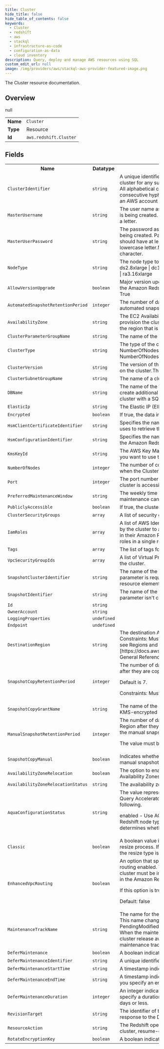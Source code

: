 ```yaml
---
title: Cluster
hide_title: false
hide_table_of_contents: false
keywords:
  - Cluster
  - redshift
  - aws
  - stackql
  - infrastructure-as-code
  - configuration-as-data
  - cloud inventory
description: Query, deploy and manage AWS resources using SQL
custom_edit_url: null
image: /img/providers/aws/stackql-aws-provider-featured-image.png
---
```

The Cluster resource documentation.

## Overview
<table><tbody>
<tr><td><b>Name</b></td><td><code>Cluster</code></td></tr>
<tr><td><b>Type</b></td><td>Resource</td></tr>
null
<tr><td><b>Id</b></td><td><code>aws.redshift.Cluster</code></td></tr>
</tbody></table>

## Fields
<table><tbody>
<tr><th>Name</th><th>Datatype</th><th>Description</th></tr>
<tr><td><code>ClusterIdentifier</code></td><td><code>string</code></td><td>A unique identifier for the cluster. You use this identifier to refer to the cluster for any subsequent cluster operations such as deleting or modifying. All alphabetical characters must be lower case, no hypens at the end, no two consecutive hyphens. Cluster name should be unique for all clusters within an AWS account</td></tr><tr><td><code>MasterUsername</code></td><td><code>string</code></td><td>The user name associated with the master user account for the cluster that is being created. The user name can't be PUBLIC and first character must be a letter.</td></tr><tr><td><code>MasterUserPassword</code></td><td><code>string</code></td><td>The password associated with the master user account for the cluster that is being created. Password must be between 8 and 64 characters in length, should have at least one uppercase letter.Must contain at least one lowercase letter.Must contain one number.Can be any printable ASCII character.</td></tr><tr><td><code>NodeType</code></td><td><code>string</code></td><td>The node type to be provisioned for the cluster.Valid Values: ds2.xlarge | ds2.8xlarge | dc1.large | dc1.8xlarge | dc2.large | dc2.8xlarge | ra3.4xlarge | ra3.16xlarge</td></tr><tr><td><code>AllowVersionUpgrade</code></td><td><code>boolean</code></td><td>Major version upgrades can be applied during the maintenance window to the Amazon Redshift engine that is running on the cluster. Default value is True</td></tr><tr><td><code>AutomatedSnapshotRetentionPeriod</code></td><td><code>integer</code></td><td>The number of days that automated snapshots are retained. If the value is 0, automated snapshots are disabled. Default value is 1</td></tr><tr><td><code>AvailabilityZone</code></td><td><code>string</code></td><td>The EC2 Availability Zone (AZ) in which you want Amazon Redshift to provision the cluster. Default: A random, system-chosen Availability Zone in the region that is specified by the endpoint</td></tr><tr><td><code>ClusterParameterGroupName</code></td><td><code>string</code></td><td>The name of the parameter group to be associated with this cluster.</td></tr><tr><td><code>ClusterType</code></td><td><code>string</code></td><td>The type of the cluster. When cluster type is specified as single-node, the NumberOfNodes parameter is not required and if multi-node, the NumberOfNodes parameter is required</td></tr><tr><td><code>ClusterVersion</code></td><td><code>string</code></td><td>The version of the Amazon Redshift engine software that you want to deploy on the cluster.The version selected runs on all the nodes in the cluster.</td></tr><tr><td><code>ClusterSubnetGroupName</code></td><td><code>string</code></td><td>The name of a cluster subnet group to be associated with this cluster.</td></tr><tr><td><code>DBName</code></td><td><code>string</code></td><td>The name of the first database to be created when the cluster is created. To create additional databases after the cluster is created, connect to the cluster with a SQL client and use SQL commands to create a database.</td></tr><tr><td><code>ElasticIp</code></td><td><code>string</code></td><td>The Elastic IP (EIP) address for the cluster.</td></tr><tr><td><code>Encrypted</code></td><td><code>boolean</code></td><td>If true, the data in the cluster is encrypted at rest.</td></tr><tr><td><code>HsmClientCertificateIdentifier</code></td><td><code>string</code></td><td>Specifies the name of the HSM client certificate the Amazon Redshift cluster uses to retrieve the data encryption keys stored in an HSM</td></tr><tr><td><code>HsmConfigurationIdentifier</code></td><td><code>string</code></td><td>Specifies the name of the HSM configuration that contains the information the Amazon Redshift cluster can use to retrieve and store keys in an HSM.</td></tr><tr><td><code>KmsKeyId</code></td><td><code>string</code></td><td>The AWS Key Management Service (KMS) key ID of the encryption key that you want to use to encrypt data in the cluster.</td></tr><tr><td><code>NumberOfNodes</code></td><td><code>integer</code></td><td>The number of compute nodes in the cluster. This parameter is required when the ClusterType parameter is specified as multi-node.</td></tr><tr><td><code>Port</code></td><td><code>integer</code></td><td>The port number on which the cluster accepts incoming connections. The cluster is accessible only via the JDBC and ODBC connection strings</td></tr><tr><td><code>PreferredMaintenanceWindow</code></td><td><code>string</code></td><td>The weekly time range (in UTC) during which automated cluster maintenance can occur.</td></tr><tr><td><code>PubliclyAccessible</code></td><td><code>boolean</code></td><td>If true, the cluster can be accessed from a public network.</td></tr><tr><td><code>ClusterSecurityGroups</code></td><td><code>array</code></td><td>A list of security groups to be associated with this cluster.</td></tr><tr><td><code>IamRoles</code></td><td><code>array</code></td><td>A list of AWS Identity and Access Management (IAM) roles that can be used by the cluster to access other AWS services. You must supply the IAM roles in their Amazon Resource Name (ARN) format. You can supply up to 50 IAM roles in a single request</td></tr><tr><td><code>Tags</code></td><td><code>array</code></td><td>The list of tags for the cluster parameter group.</td></tr><tr><td><code>VpcSecurityGroupIds</code></td><td><code>array</code></td><td>A list of Virtual Private Cloud (VPC) security groups to be associated with the cluster.</td></tr><tr><td><code>SnapshotClusterIdentifier</code></td><td><code>string</code></td><td>The name of the cluster the source snapshot was created from. This parameter is required if your IAM user has a policy containing a snapshot resource element that specifies anything other than * for the cluster name.</td></tr><tr><td><code>SnapshotIdentifier</code></td><td><code>string</code></td><td>The name of the snapshot from which to create the new cluster. This parameter isn't case sensitive.</td></tr><tr><td><code>Id</code></td><td><code>string</code></td><td></td></tr><tr><td><code>OwnerAccount</code></td><td><code>string</code></td><td></td></tr><tr><td><code>LoggingProperties</code></td><td><code>undefined</code></td><td></td></tr><tr><td><code>Endpoint</code></td><td><code>undefined</code></td><td></td></tr><tr><td><code>DestinationRegion</code></td><td><code>string</code></td><td>The destination AWS Region that you want to copy snapshots to. Constraints: Must be the name of a valid AWS Region. For more information, see Regions and Endpoints in the Amazon Web Services [https://docs.aws.amazon.com/general/latest/gr/rande.html#redshift_region] General Reference</td></tr><tr><td><code>SnapshotCopyRetentionPeriod</code></td><td><code>integer</code></td><td>The number of days to retain automated snapshots in the destination region after they are copied from the source region. 

 Default is 7. 

 Constraints: Must be at least 1 and no more than 35.</td></tr><tr><td><code>SnapshotCopyGrantName</code></td><td><code>string</code></td><td>The name of the snapshot copy grant to use when snapshots of an AWS KMS-encrypted cluster are copied to the destination region.</td></tr><tr><td><code>ManualSnapshotRetentionPeriod</code></td><td><code>integer</code></td><td>The number of days to retain newly copied snapshots in the destination AWS Region after they are copied from the source AWS Region. If the value is -1, the manual snapshot is retained indefinitely.

The value must be either -1 or an integer between 1 and 3,653.</td></tr><tr><td><code>SnapshotCopyManual</code></td><td><code>boolean</code></td><td>Indicates whether to apply the snapshot retention period to newly copied manual snapshots instead of automated snapshots.</td></tr><tr><td><code>AvailabilityZoneRelocation</code></td><td><code>boolean</code></td><td>The option to enable relocation for an Amazon Redshift cluster between Availability Zones after the cluster modification is complete.</td></tr><tr><td><code>AvailabilityZoneRelocationStatus</code></td><td><code>string</code></td><td>The availability zone relocation status of the cluster</td></tr><tr><td><code>AquaConfigurationStatus</code></td><td><code>string</code></td><td>The value represents how the cluster is configured to use AQUA (Advanced Query Accelerator) after the cluster is restored. Possible values include the following.

enabled - Use AQUA if it is available for the current Region and Amazon Redshift node type.
disabled - Don't use AQUA.
auto - Amazon Redshift determines whether to use AQUA.
</td></tr><tr><td><code>Classic</code></td><td><code>boolean</code></td><td>A boolean value indicating whether the resize operation is using the classic resize process. If you don't provide this parameter or set the value to false , the resize type is elastic.</td></tr><tr><td><code>EnhancedVpcRouting</code></td><td><code>boolean</code></td><td>An option that specifies whether to create the cluster with enhanced VPC routing enabled. To create a cluster that uses enhanced VPC routing, the cluster must be in a VPC. For more information, see Enhanced VPC Routing in the Amazon Redshift Cluster Management Guide.

If this option is true , enhanced VPC routing is enabled.

Default: false</td></tr><tr><td><code>MaintenanceTrackName</code></td><td><code>string</code></td><td>The name for the maintenance track that you want to assign for the cluster. This name change is asynchronous. The new track name stays in the PendingModifiedValues for the cluster until the next maintenance window. When the maintenance track changes, the cluster is switched to the latest cluster release available for the maintenance track. At this point, the maintenance track name is applied.</td></tr><tr><td><code>DeferMaintenance</code></td><td><code>boolean</code></td><td>A boolean indicating whether to enable the deferred maintenance window.</td></tr><tr><td><code>DeferMaintenanceIdentifier</code></td><td><code>string</code></td><td>A unique identifier for the deferred maintenance window.</td></tr><tr><td><code>DeferMaintenanceStartTime</code></td><td><code>string</code></td><td>A timestamp indicating the start time for the deferred maintenance window.</td></tr><tr><td><code>DeferMaintenanceEndTime</code></td><td><code>string</code></td><td>A timestamp indicating end time for the deferred maintenance window. If you specify an end time, you can't specify a duration.</td></tr><tr><td><code>DeferMaintenanceDuration</code></td><td><code>integer</code></td><td>An integer indicating the duration of the maintenance window in days. If you specify a duration, you can't specify an end time. The duration must be 45 days or less.</td></tr><tr><td><code>RevisionTarget</code></td><td><code>string</code></td><td>The identifier of the database revision. You can retrieve this value from the response to the DescribeClusterDbRevisions request.</td></tr><tr><td><code>ResourceAction</code></td><td><code>string</code></td><td>The Redshift operation to be performed. Resource Action supports pause-cluster, resume-cluster APIs</td></tr><tr><td><code>RotateEncryptionKey</code></td><td><code>boolean</code></td><td>A boolean indicating if we want to rotate Encryption Keys.</td></tr>
</tbody></table>
